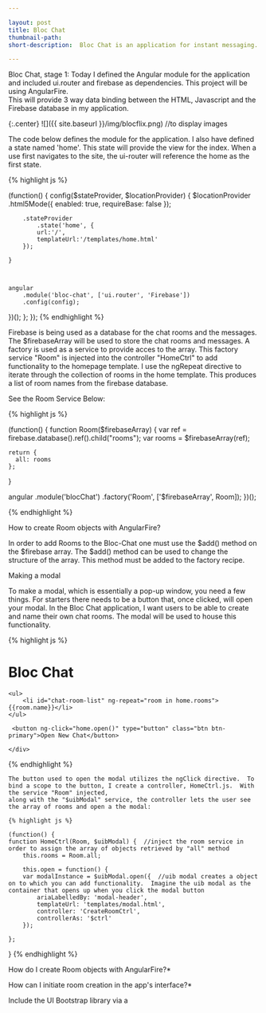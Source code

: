```yaml
---

layout: post
title: Bloc Chat
thumbnail-path: 
short-description:  Bloc Chat is an application for instant messaging. 

---
```


Bloc Chat, stage 1:  Today I defined the Angular module for the application and included ui.router and firebase as dependencies.  This project will be using AngularFire.  
This will provide 3 way data binding between the HTML, Javascript and the Firebase database in my application.  

{:.center}
![]({{ site.baseurl }}/img/blocflix.png)  //to display images

The code below defines the module for the application.  I also have defined a state named 'home'.  This state will provide the view for the index.  When a use first navigates
to the site, the ui-router will reference the home as the first state.  

{% highlight js %}                     

(function() {
    config($stateProvider, $locationProvider) {
        $locationProvider
            .html5Mode({
                enabled: true,
                requireBase: false
        });
        
        .stateProvider
            .state('home', {
            url:'/',
            templateUrl:'/templates/home.html'
        });
            
    }
        


    angular
        .module('bloc-chat', ['ui.router', 'Firebase']) 
        .config(config);

})();
    };
});
{% endhighlight %}

Firebase is being used as a database for the chat rooms and the messages.  The $firebaseArray will be used to store the chat rooms and messages.  A factory is used as a service to provide acces
to the array.  This factory service "Room" is injected into the controller "HomeCtrl" to add functionality to the homepage template.  I use the ngRepeat directive to iterate through the collection of rooms
in the home template.  This produces a list of room names from the firebase database.  

See the Room Service Below:

{% highlight js %}     

(function() {
  function Room($firebaseArray) {
    var ref = firebase.database().ref().child("rooms");
    var rooms = $firebaseArray(ref);

    return {
      all: rooms
    };
  }

  angular
    .module('blocChat')
    .factory('Room', ['$firebaseArray', Room]);
})();

{% endhighlight %}

How to create Room objects with AngularFire?

In order to add Rooms to the Bloc-Chat one must use the $add() method on the $firebase array.  The $add() method can be used to change the structure of the array.  This method must 
be added to the factory recipe.  


Making a modal

To make a modal, which is essentially a pop-up window, you need a few things.  For starters there needs to be a button that, once clicked, will open your modal.  In the Bloc Chat application, 
I want users to be able to create and name their own chat rooms.  The modal will be used to house this functionality. 

{% highlight js %}

<div class="chat-side-bar">
    <h1>Bloc Chat</h1>  
    <div></div>
    
    <ul>
        <li id="chat-room-list" ng-repeat="room in home.rooms">{{room.name}}</li>
    </ul>
    
     <button ng-click="home.open()" type="button" class="btn btn-primary">Open New Chat</button> 
    
    </div>
    
 {% endhighlight %}
    
    The button used to open the modal utilizes the ngClick directive.  To bind a scope to the button, I create a controller, HomeCtrl.js.  With the service "Room" injected,
    along with the "$uibModal" service, the controller lets the user see the array of rooms and open a the modal:
    
    {% highlight js %}
    
    (function() {
    function HomeCtrl(Room, $uibModal) {  //inject the room service in order to assign the array of objects retrieved by "all" method
        this.rooms = Room.all; 
        
        this.open = function() {
        var modalInstance = $uibModal.open({  //uib modal creates a object on to which you can add functionality.  Imagine the uib modal as the container that opens up when you click the modal button
            ariaLabelledBy: 'modal-header',
            templateUrl: 'templates/modal.html',
            controller: 'CreateRoomCtrl',
            controllerAs: '$ctrl'
        });
     
    }; 
        
  }
{% endhighlight %}

How do I create Room objects with AngularFire?*  

How can I initiate room creation in the app's interface?*

Include the UI Bootstrap library via a <script> tag on index.html
Inject the module into your Angular app's dependency array
Create a separate controller for the modal
Inject the proper dependencies for using the modal (see the UI Bootstrap documentation)
Add methods to open, close and submit data to Firebase from the modal

How can I display an individual room's content?*  create a 2 way binding between the template and the controller.  When a user clicks the chat room, the view updates the model.  In HomeCtrl.js the name of the chat room will be stored in an object.  

Create a global object "this.room" in HomeCrtl that stores the currently active chat room.  Set that object to null, making it empty.  In the view (home.html), add directive to chat room list.  This directive will store the room as an object "room.name".  The click will set off the function "home.storeRoomName" which is a method to store the room clicked on as "room.name".  The room.name is two way binded using curly braces and passed as an argument to the home.storeRoomName method.  This method makes the object available globally.  The object can then be called in a new div using curly braces.  To reference the object we use "home.room.name".


{% highlight js %}

this.room = null;

  this.storeRoomName = function(room) {    //store a room from this.rooms in as scope value
        this.room = room;
    }


<ul>
        <li id="chat-room-list" ng-repeat="room in home.rooms" ng-click="home.storeRoomName(room)">{{room.name}}</li> <!--click to store current room in a scope object -->
    </ul>
    
</div>

<div id="chat-room-container" class="col-sm-8">
    
    <h1>{{home.room.name}}</h1>  <!--show the name clicked in the div-->
    
</div>  

{% endhighlight %}

How can I query messages for an active room?*
Using the child() method on the $firebaseArray service again, query messages instead of rooms this time. To get the messages for a given room, you need to chain the child() method with Firebase's orderByChild()1 method, targeting the roomId child.

Recall that roomId is a nested property of each message object. A nested property in Firebase is equivalent to a child, hence its compatibility with the  orderByChild() method.
Messages depend on the ID of a room, you will need to pass an argument into the  getByRoomId method that contains the roomId associated with a rooms message. With the roomId, use Firebase's equalTo() method to find all messages whose  roomId property is equal to the roomId in the argument:

How can I efficiently store a username?*
A username is a string identifying a user. A common way to store a string in your browser is to use cookies. Angular has an external module for including the services and methods associated with cookies. To integrate the module I include the Angular cookies module via a <script> tag in index.html and inject the ngCookies module into my Angular app's dependency array.


I need to require new users to enter a username before they can access the chat application.  Because of this I include a ".run()" method that runs code when the app instance is created. Using a .run() block I make sure that a username is set at the time the app is initialized.  The $cookies service is injected into the run block's dependencies to check for the presence of the cookie holding the username.  Upon arriving, the application will open a modal, if there is no current user.  I used the $cookies.get() method to check if the cookie exists for a user.  

{% highlight js %}

(function() {
  function BlocChatCookies($cookies, $uibModal) {
    var currentUser = $cookies.get('blocChatCurrentUser');
      if (!currentUser || currentUser === '') {
        var modalInstance = $uibModal.open ({
          ariaLabelledBy: 'modal-title',
          templateUrl: 'templates/setusermodal.html',
          controller: 'SetUsernameCtrl',
          controllerAs: '$ctrl',  
          backdrop: 'static',
          keyboard: false    
        })   
      }
    }

  angular
    .module('blocChat')
    .run(['$cookies', '$uibModal', BlocChatCookies]);
})();

{% endhighlight %}


To add functionality to the modal, I created a controller to house two methods.  The first is used to set a new username.  When the user enters text into the input field of the modal, the text will become the cookie for the blocChatCurrentUser.  Another method is used to close the modal.  The modal will only be dismissed if a current user exists.  The "if" statment in "this.ok" checks with a boolean to see if the cookie exists.   

{% highlight js %}

(function() {
    function SetUsernameCtrl($cookies, $uibModalInstance) { 
        this.setUsername = function(newUser) {  //function to add user to cookie
            $cookies.put('blocChatCurrentUser', newUser);  //replace current key with new one
            if ($cookies.get('blocChatCurrentUser')) {
                alert('Welcome!  Now click done! ' + newUser);   
                } else {
                alert('Enter a username!');
                }   
            }
        
        this.ok = function() {
          if ($cookies.get('blocChatCurrentUser')) {  //if there is a current user, allow dismissal of modal
              $uibModalInstance.dismiss('Done');
        }    
      }
    }
        

angular
  .module('blocChat')
  .controller('SetUsernameCtrl', ['$cookies' , '$uibModalInstance', SetUsernameCtrl]);
})();

{% endhighlight %}    

The controller gives us the modal its interactivity.  Using the ngClick directive, the buttons "Add" and "ok" enable the user to close the modal and add a username.  The text entered into the placeholder is passed to the "setUsername" method to check if the cookie exists.  

{% highlight js %}

div class="modal-content">
  <div class="modal-header">
        <h3 class="modal-title">Create Your Own Username!</h3>
    </div>
        <div class="modal-body">
            <form>
                <h4>Choose a Username:</h4><input id="newUsername" type="text" ng-model="newUsername" placeholder="What's it gonna be?">
            </form><button class="btn" ng-click="$ctrl.setUsername(newUsername)"><i class="icon-plus"></i>Add</button>
        </div>
    <div class="modal-footer">
        <a ng-click="$ctrl.ok()" class="btn btn-primary done" data-dismiss="modal">Done</a>
    </div> 
</div>
    
{% endhighlight %}    


How can I send messages?*
Add a method to your Message factory called send, that takes a message object as an argument and submits it to your Firebase server:


How can I make sure that the messages that a user sends are associated with their username?*



